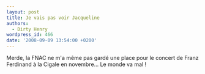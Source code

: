 ```yaml
---
layout: post
title: Je vais pas voir Jacqueline
authors:
  - Dirty Henry
wordpress_id: 466
date: '2008-09-09 13:54:00 +0200'
---
```

Merde, la FNAC ne m'a même pas gardé une place pour le concert de Franz Ferdinand à la Cigale en novembre... Le monde va mal !
